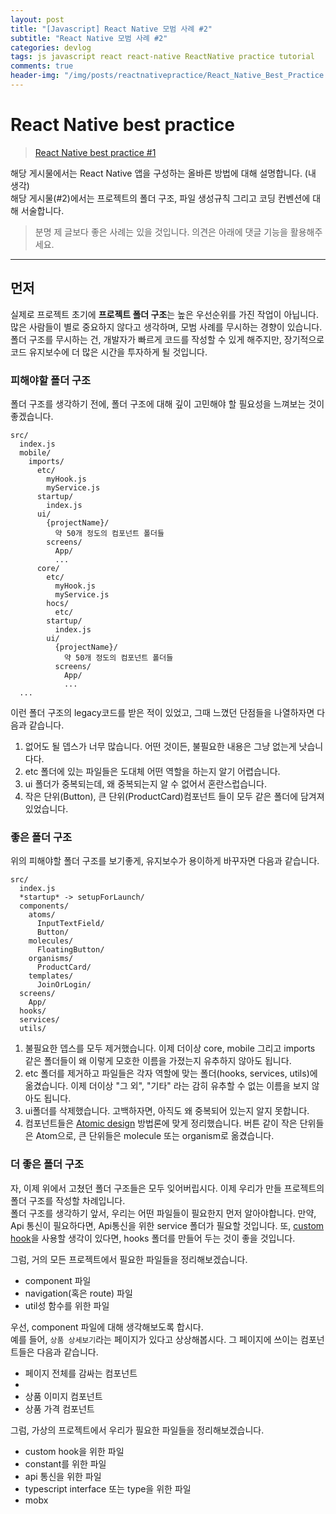 ```yaml
---
layout: post
title: "[Javascript] React Native 모범 사례 #2"
subtitle: "React Native 모범 사례 #2"
categories: devlog
tags: js javascript react react-native ReactNative practice tutorial
comments: true
header-img: "/img/posts/reactnativepractice/React_Native_Best_Practice.png"
---
```


# React Native best practice


> [React Native best practice #1](https://jong-hui.github.io/devlog/2020/06/13/(JavaScript)-ReactNative-Best-practice-1/)

해당 게시물에서는 React Native 앱을 구성하는 올바른 방법에 대해 설명합니다. (내 생각)  
해당 게시물(#2)에서는 프로젝트의 폴더 구조, 파일 생성규칙 그리고 코딩 컨벤션에 대해 서술합니다.

> 분명 제 글보다 좋은 사례는 있을 것입니다. 의견은 아래에 댓글 기능을 활용해주세요.

--------

## 먼저

실제로 프로젝트 초기에 **프로젝트 폴더 구조**는 높은 우선순위를 가진 작업이 아닙니다. 많은 사람들이 별로 중요하지 않다고 생각하며, 모범 사례를 무시하는 경향이 있습니다.  
폴더 구조를 무시하는 건, 개발자가 빠르게 코드를 작성할 수 있게 해주지만, 장기적으로 코드 유지보수에 더 많은 시간을 투자하게 될 것입니다.  


### 피해야할 폴더 구조

폴더 구조를 생각하기 전에, 폴더 구조에 대해 깊이 고민해야 할 필요성을 느껴보는 것이 좋겠습니다.  

```
src/
  index.js
  mobile/
    imports/
      etc/
        myHook.js
        myService.js
      startup/
        index.js
      ui/
        {projectName}/
          약 50개 정도의 컴포넌트 폴더들
        screens/
          App/
          ...
      core/
        etc/ 
          myHook.js
          myService.js
        hocs/
          etc/
        startup/
          index.js
        ui/
          {projectName}/
            약 50개 정도의 컴포넌트 폴더들
          screens/
            App/
            ...
  ...
```
이런 폴더 구조의 legacy코드를 받은 적이 있었고, 그때 느꼈던 단점들을 나열하자면 다음과 같습니다.

1. 없어도 될 뎁스가 너무 많습니다. 어떤 것이든, 불필요한 내용은 그냥 없는게 낫습니다다.
2. etc 폴더에 있는 파일들은 도대체 어떤 역할을 하는지 알기 어렵습니다.
3. ui 폴더가 중복되는데, 왜 중복되는지 알 수 없어서 혼란스럽습니다.
4. 작은 단위(Button), 큰 단위(ProductCard)컴포넌트 들이 모두 같은 폴더에 담겨져 있었습니다.

### 좋은 폴더 구조

위의 피해야할 폴더 구조를 보기좋게, 유지보수가 용이하게 바꾸자면 다음과 같습니다.

```
src/
  index.js
  *startup* -> setupForLaunch/
  components/
    atoms/
      InputTextField/
      Button/
    molecules/
      FloatingButton/
    organisms/
      ProductCard/
    templates/
      JoinOrLogin/
  screens/
    App/
  hooks/
  services/
  utils/
```

1. 불필요한 뎁스를 모두 제거했습니다. 이제 더이상 core, mobile 그리고 imports 같은 폴더들이 왜 이렇게 모호한 이름을 가졌는지 유추하지 않아도 됩니다.
2. etc 폴더를 제거하고 파일들은 각자 역할에 맞는 폴더(hooks, services, utils)에 옮겼습니다. 이제 더이상 "그 외", "기타" 라는 감히 유추할 수 없는 이름을 보지 않아도 됩니다.
3. ui폴더를 삭제했습니다. 고백하자면, 아직도 왜 중복되어 있는지 알지 못합니다.
4. 컴포넌트들은 [Atomic design](https://brunch.co.kr/@ultra0034/63) 방법론에 맞게 정리했습니다. 버튼 같이 작은 단위들은 Atom으로, 큰 단위들은 molecule 또는 organism로 옮겼습니다.


### 더 좋은 폴더 구조

자, 이제 위에서 고쳤던 폴더 구조들은 모두 잊어버립시다. 이제 우리가 만들 프로젝트의 폴더 구조를 작성할 차례입니다.  
폴더 구조를 생각하기 앞서, 우리는 어떤 파일들이 필요한지 먼저 알아야합니다. 만약, Api 통신이 필요하다면, Api통신을 위한 service 폴더가 필요할 것입니다. 또, [custom hook](https://ko.reactjs.org/docs/hooks-custom.html)을 사용할 생각이 있다면, hooks 폴더를 만들어 두는 것이 좋을 것입니다.  

그럼, 거의 모든 프로젝트에서 필요한 파일들을 정리해보겠습니다.

- component 파일
- navigation(혹은 route) 파일
- util성 함수를 위한 파일

우선, component 파일에 대해 생각해보도록 합시다.  
예를 들어, `상품 상세보기`라는 페이지가 있다고 상상해봅시다. 그 페이지에 쓰이는 컴포넌트들은 다음과 같습니다.  
- 페이지 전체를 감싸는 컴포넌트
- 
- 상품 이미지 컴포넌트
- 상품 가격 컴포넌트


그럼, 가상의 프로젝트에서 우리가 필요한 파일들을 정리해보겠습니다.  

- custom hook을 위한 파일
- constant를 위한 파일
- api 통신을 위한 파일
- typescript interface 또는 type을 위한 파일
- mobx 